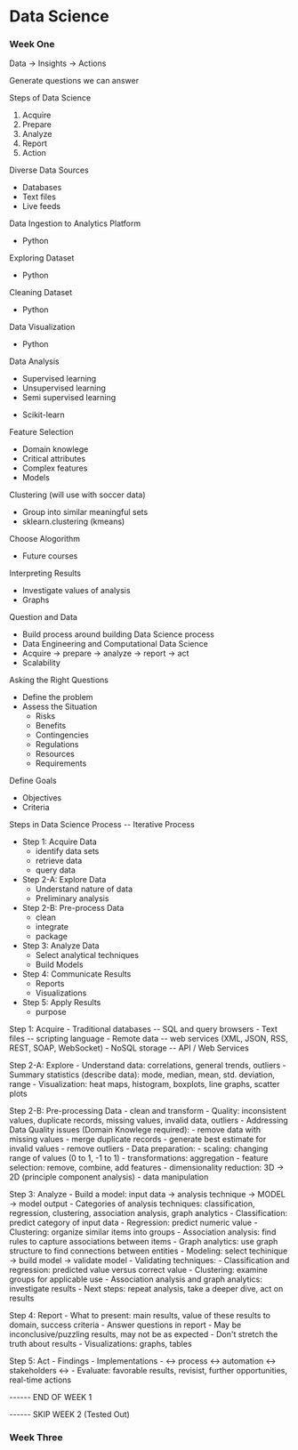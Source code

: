 # Data Science

### Week One

Data -> Insights -> Actions

Generate questions we can answer

Steps of Data Science
1. Acquire
2. Prepare
3. Analyze
4. Report
5. Action

Diverse Data Sources
- Databases
- Text files
- Live feeds

Data Ingestion to Analytics Platform
- Python

Exploring Dataset
- Python

Cleaning Dataset
- Python

Data Visualization
- Python

Data Analysis
- Supervised learning
- Unsupervised learning
- Semi supervised learning
* Scikit-learn

Feature Selection
- Domain knowlege
- Critical attributes
- Complex features
- Models

Clustering (will use with soccer data)
- Group into similar meaningful sets
- sklearn.clustering (kmeans)

Choose Alogorithm
- Future courses

Interpreting Results
- Investigate values of analysis
- Graphs

Question and Data
- Build process around building Data Science process
- Data Engineering and Computational Data Science
- Acquire -> prepare -> analyze -> report -> act
- Scalability

Asking the Right Questions
- Define the problem
- Assess the Situation
    - Risks
    - Benefits
    - Contingencies
    - Regulations
    - Resources
    - Requirements

Define Goals
- Objectives
- Criteria

Steps in Data Science Process -- Iterative Process
* Step 1: Acquire Data
    - identify data sets
    - retrieve data
    - query data
* Step 2-A: Explore Data
    - Understand nature of data
    - Preliminary analysis
* Step 2-B: Pre-process Data
    - clean
    - integrate
    - package
* Step 3: Analyze Data
    - Select analytical techniques
    - Build Models
* Step 4: Communicate Results
    - Reports
    - Visualizations
* Step 5: Apply Results
    - purpose
    
Step 1: Acquire
    - Traditional databases -- SQL and query browsers
    - Text files -- scripting language
    - Remote data -- web services (XML, JSON, RSS, REST, SOAP, WebSocket)
    - NoSQL storage -- API / Web Services
    
Step 2-A: Explore
    - Understand data: correlations, general trends, outliers
    - Summary statistics (describe data): mode, median, mean, std. deviation, range
    - Visualization: heat maps, histogram, boxplots, line graphs, scatter plots

Step 2-B: Pre-processing Data
    - clean and transform
    - Quality: inconsistent values, duplicate records, missing values, invalid data, outliers
    - Addressing Data Quality issues (Domain Knowlege required):
        - remove data with missing values
        - merge duplicate records
        - generate best estimate for invalid values
        - remove outliers
    - Data preparation:
        - scaling: changing range of values (0 to 1, -1 to 1)
        - transformations: aggregation
        - feature selection: remove, combine, add features
        - dimensionality reduction: 3D -> 2D (principle component analysis)
        - data manipulation

Step 3: Analyze
    - Build a model: input data -> analysis technique -> MODEL -> model output
    - Categories of analysis techniques: classification, regression, clustering, association analysis, graph analytics
    - Classification: predict category of input data
    - Regression: predict numeric value
    - Clustering: organize similar items into groups
    - Association analysis: find rules to capture associations between items
    - Graph analytics: use graph structure to find connections between entities
    - Modeling: select techinique -> build model -> validate model
    - Validating techniques:
        - Classification and regression: predicted value versus correct value
        - Clustering: examine groups for applicable use
        - Association analysis and graph analytics: investigate results
    - Next steps: repeat analysis, take a deeper dive, act on results

Step 4: Report
    - What to present: main results, value of these results to domain, success criteria
    - Answer questions in report
    - May be inconclusive/puzzling results, may not be as expected
    - Don't stretch the truth about results
    - Visualizations: graphs, tables
    
Step 5: Act
    - Findings
    - Implementations
    - <-> process <-> automation <-> stakeholders <->
    - Evaluate: favorable results, revisist, further opportunities, real-time actions

------ END OF WEEK 1

------ SKIP WEEK 2 (Tested Out)

### Week Three

